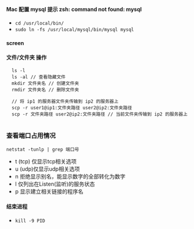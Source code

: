 #### Mac 配置 mysql 提示 zsh: command not found: mysql
  - ``` cd /usr/local/bin/ ```
  - ``` sudo ln -fs /usr/local/mysql/bin/mysql mysql ```

#### screen

#### 文件/文件夹 操作

```
  ls -l 
  ls -al // 查看隐藏文件
  mkdir 文件夹名 // 创建文件夹
  rmdir 文件夹名 // 删除文件夹

  // 将 ip1 的服务器文件夹传输到 ip2 的服务器上
  scp -r user1@ip1:文件夹路径 user2@ip2:文件夹路径 
  scp -r 文件夹路径 user2@ip2:文件夹路径 // 当前文件夹传输到 ip2 的服务器上


```

### 查看端口占用情况
``` netstat -tunlp | grep 端口号 ```
  - t (tcp) 仅显示tcp相关选项
  - u (udp)仅显示udp相关选项
  - n 拒绝显示别名，能显示数字的全部转化为数字
  - l 仅列出在Listen(监听)的服务状态
  - p 显示建立相关链接的程序名

#### 结束进程
  - ``` kill -9 PID ```
